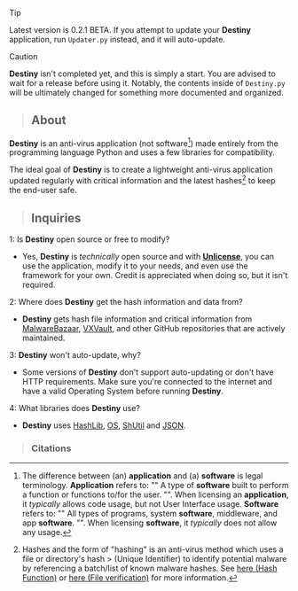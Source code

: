 <!-- Might be unnecessary. -->
> [!TIP]
> Latest version is 0.2.1 BETA. If you attempt to update your **Destiny** application, run `Updater.py` instead, and it will auto-update.

> [!CAUTION]
> **Destiny** isn't completed yet, and this is simply a start. You are advised to wait for a release before using it. Notably, the contents inside of `Destiny.py` will be ultimately changed for something more documented and organized.
<!-- BUFFER -->
> ## About
**Destiny** is an anti-virus application (not software[^1]) made entirely from the programming language Python and uses a few libraries for compatibility.

The ideal goal of **Destiny** is to create a lightweight anti-virus application updated regularly with critical information and the latest hashes[^2] to keep the end-user safe.
<!-- BUFFER -->
> ## Inquiries
1: Is **Destiny** open source or free to modify?
 - Yes, **Destiny** is _technically_ open source and with **[Unlicense](https://unlicense.org)**, you can use the application, modify it to your needs, and even use the framework for your own. Credit is appreciated when doing so, but it isn't required.

2: Where does **Destiny** get the hash information and data from?
  - **Destiny** gets hash file information and critical information from [MalwareBazaar](https://bazaar.abuse.ch), [VXVault](https://vxvault.net/ViriList.php), and other GitHub repositories that are actively maintained.

3: **Destiny** won't auto-update, why?
- Some versions of **Destiny** don't support auto-updating or don't have HTTP requirements. Make sure you're connected to the internet and have a valid Operating System before running **Destiny**.

4: What libraries does **Destiny** use?
- **Destiny** uses [HashLib](https://docs.python.org/3/library/hashlib.html), [OS](https://docs.python.org/3/library/os.html), [ShUtil](https://docs.python.org/3/library/shutil.html) and [JSON](https://docs.python.org/3/library/json.html).

<!-- BUFFER -->
> ### Citations
[^2]: Hashes and the form of "hashing" is an anti-virus method which uses a file or directory's hash > (Unique Identifier) to identify potential malware by referencing a batch/list of known malware hashes.
  See [here (Hash Function)](https://en.wikipedia.org/wiki/Hash_function) or [here (File verification)](https://en.wikipedia.org/wiki/File_verification) for more information.
[^1]: The difference between (an) __application__ and (a) __software__ is legal terminology. __Application__ refers to: "" A type of __software__ built to perform a function or functions to/for the user. "". When licensing an __application__, it _typically_ allows code usage, but not User Interface usage. __Software__ refers to: "" All types of programs, system __software__, middleware, and app __software__. "". When licensing __software__, it _typically_ does not allow any usage.
